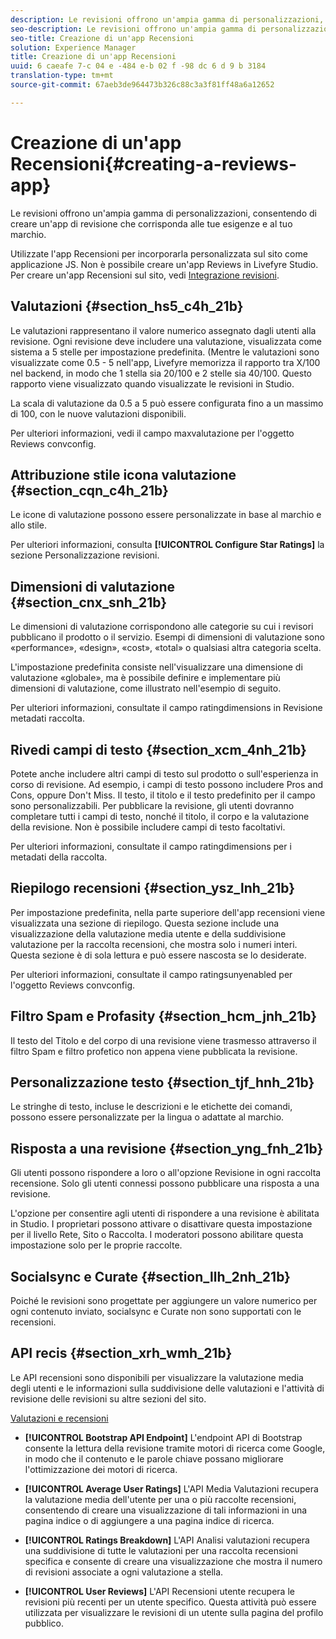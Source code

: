```yaml
---
description: Le revisioni offrono un'ampia gamma di personalizzazioni, consentendo di creare un'app di revisione che corrisponda alle tue esigenze e al tuo marchio.
seo-description: Le revisioni offrono un'ampia gamma di personalizzazioni, consentendo di creare un'app di revisione che corrisponda alle tue esigenze e al tuo marchio.
seo-title: Creazione di un'app Recensioni
solution: Experience Manager
title: Creazione di un'app Recensioni
uuid: 6 caeafe 7-c 04 e -484 e-b 02 f -98 dc 6 d 9 b 3184
translation-type: tm+mt
source-git-commit: 67aeb3de964473b326c88c3a3f81ff48a6a12652

---
```



# Creazione di un&#39;app Recensioni{#creating-a-reviews-app}

Le revisioni offrono un&#39;ampia gamma di personalizzazioni, consentendo di creare un&#39;app di revisione che corrisponda alle tue esigenze e al tuo marchio.

Utilizzate l&#39;app Recensioni per incorporarla personalizzata sul sito come applicazione JS. Non è possibile creare un&#39;app Reviews in Livefyre Studio. Per creare un&#39;app Recensioni sul sito, vedi [Integrazione revisioni](/help/implementation/c-app-integrations/c-reviews-integration.md).


## Valutazioni {#section_hs5_c4h_21b}

Le valutazioni rappresentano il valore numerico assegnato dagli utenti alla revisione. Ogni revisione deve includere una valutazione, visualizzata come sistema a 5 stelle per impostazione predefinita. (Mentre le valutazioni sono visualizzate come 0.5 - 5 nell&#39;app, Livefyre memorizza il rapporto tra X/100 nel backend, in modo che 1 stella sia 20/100 e 2 stelle sia 40/100. Questo rapporto viene visualizzato quando visualizzate le revisioni in Studio.

La scala di valutazione da 0.5 a 5 può essere configurata fino a un massimo di 100, con le nuove valutazioni disponibili.

Per ulteriori informazioni, vedi il campo maxvalutazione per l&#39;oggetto Reviews convconfig.

## Attribuzione stile icona valutazione {#section_cqn_c4h_21b}

Le icone di valutazione possono essere personalizzate in base al marchio e allo stile.

Per ulteriori informazioni, consulta **[!UICONTROL Configure Star Ratings]** la sezione Personalizzazione revisioni.

## Dimensioni di valutazione {#section_cnx_snh_21b}

Le dimensioni di valutazione corrispondono alle categorie su cui i revisori pubblicano il prodotto o il servizio. Esempi di dimensioni di valutazione sono «performance», «design», «cost», «total» o qualsiasi altra categoria scelta.

L&#39;impostazione predefinita consiste nell&#39;visualizzare una dimensione di valutazione «globale», ma è possibile definire e implementare più dimensioni di valutazione, come illustrato nell&#39;esempio di seguito.

Per ulteriori informazioni, consultate il campo ratingdimensions in Revisione metadati raccolta.

## Rivedi campi di testo {#section_xcm_4nh_21b}

Potete anche includere altri campi di testo sul prodotto o sull&#39;esperienza in corso di revisione. Ad esempio, i campi di testo possono includere Pros and Cons, oppure Don&#39;t Miss. Il testo, il titolo e il testo predefinito per il campo sono personalizzabili. Per pubblicare la revisione, gli utenti dovranno completare tutti i campi di testo, nonché il titolo, il corpo e la valutazione della revisione. Non è possibile includere campi di testo facoltativi.

Per ulteriori informazioni, consultate il campo ratingdimensions per i metadati della raccolta.

## Riepilogo recensioni {#section_ysz_lnh_21b}

Per impostazione predefinita, nella parte superiore dell&#39;app recensioni viene visualizzata una sezione di riepilogo. Questa sezione include una visualizzazione della valutazione media utente e della suddivisione valutazione per la raccolta recensioni, che mostra solo i numeri interi. Questa sezione è di sola lettura e può essere nascosta se lo desiderate.

Per ulteriori informazioni, consultate il campo ratingsunyenabled per l&#39;oggetto Reviews convconfig.

## Filtro Spam e Profasity {#section_hcm_jnh_21b}

Il testo del Titolo e del corpo di una revisione viene trasmesso attraverso il filtro Spam e filtro profetico non appena viene pubblicata la revisione.

## Personalizzazione testo {#section_tjf_hnh_21b}

Le stringhe di testo, incluse le descrizioni e le etichette dei comandi, possono essere personalizzate per la lingua o adattate al marchio.

## Risposta a una revisione {#section_yng_fnh_21b}

Gli utenti possono rispondere a loro o all&#39;opzione Revisione in ogni raccolta recensione. Solo gli utenti connessi possono pubblicare una risposta a una revisione.

L&#39;opzione per consentire agli utenti di rispondere a una revisione è abilitata in Studio. I proprietari possono attivare o disattivare questa impostazione per il livello Rete, Sito o Raccolta. I moderatori possono abilitare questa impostazione solo per le proprie raccolte.

## Socialsync e Curate {#section_llh_2nh_21b}

Poiché le revisioni sono progettate per aggiungere un valore numerico per ogni contenuto inviato, socialsync e Curate non sono supportati con le recensioni.

## API recis {#section_xrh_wmh_21b}

Le API recensioni sono disponibili per visualizzare la valutazione media degli utenti e le informazioni sulla suddivisione delle valutazioni e l&#39;attività di revisione delle revisioni su altre sezioni del sito.

[Valutazioni e recensioni](https://api.livefyre.com/docs/apis/by-category/ratings-and-reviews)

* **[!UICONTROL Bootstrap API Endpoint]** L&#39;endpoint API di Bootstrap consente la lettura della revisione tramite motori di ricerca come Google, in modo che il contenuto e le parole chiave possano migliorare l&#39;ottimizzazione dei motori di ricerca.

* **[!UICONTROL Average User Ratings]** L&#39;API Media Valutazioni recupera la valutazione media dell&#39;utente per una o più raccolte recensioni, consentendo di creare una visualizzazione di tali informazioni in una pagina indice o di aggiungere a una pagina indice di ricerca.

* **[!UICONTROL Ratings Breakdown]** L&#39;API Analisi valutazioni recupera una suddivisione di tutte le valutazioni per una raccolta recensioni specifica e consente di creare una visualizzazione che mostra il numero di revisioni associate a ogni valutazione a stella.

* **[!UICONTROL User Reviews]** L&#39;API Recensioni utente recupera le revisioni più recenti per un utente specifico. Questa attività può essere utilizzata per visualizzare le revisioni di un utente sulla pagina del profilo pubblico.
